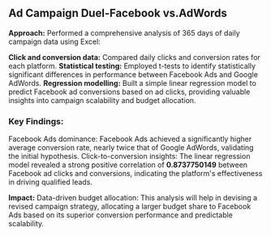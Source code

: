 ## Ad Campaign Duel-Facebook vs.AdWords


**Approach:** Performed a comprehensive analysis of 365 days of daily campaign data using Excel:

**Click and conversion data:** Compared daily clicks and conversion rates for each platform.
**Statistical testing:** Employed t-tests to identify statistically significant differences in performance between Facebook Ads and Google AdWords.
**Regression modelling:** Built a simple linear regression model to predict Facebook ad conversions based on ad clicks, providing valuable insights into campaign scalability and budget allocation.


### Key Findings:

Facebook Ads dominance: Facebook Ads achieved a significantly higher average conversion rate, nearly twice that of Google AdWords, validating the initial hypothesis.
Click-to-conversion insights: The linear regression model revealed a strong positive correlation of **0.8737750149** between Facebook ad clicks and conversions, indicating the platform's effectiveness in driving qualified leads.

**Impact:**
Data-driven budget allocation: This analysis will help in devising a revised campaign strategy, allocating a larger budget share to Facebook Ads based on its superior conversion performance and predictable scalability.
